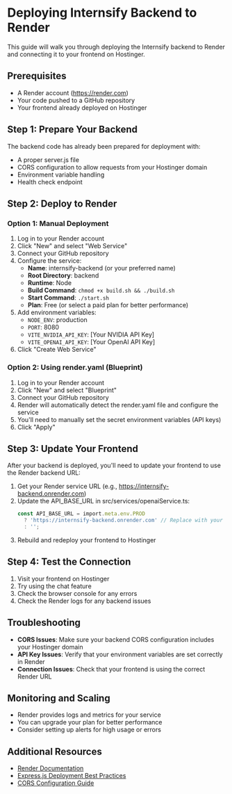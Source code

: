 # Deploying Internsify Backend to Render

This guide will walk you through deploying the Internsify backend to Render and connecting it to your frontend on Hostinger.

## Prerequisites

- A Render account (https://render.com)
- Your code pushed to a GitHub repository
- Your frontend already deployed on Hostinger

## Step 1: Prepare Your Backend

The backend code has already been prepared for deployment with:
- A proper server.js file
- CORS configuration to allow requests from your Hostinger domain
- Environment variable handling
- Health check endpoint

## Step 2: Deploy to Render

### Option 1: Manual Deployment

1. Log in to your Render account
2. Click "New" and select "Web Service"
3. Connect your GitHub repository
4. Configure the service:
   - **Name**: internsify-backend (or your preferred name)
   - **Root Directory**: backend
   - **Runtime**: Node
   - **Build Command**: `chmod +x build.sh && ./build.sh`
   - **Start Command**: `./start.sh`
   - **Plan**: Free (or select a paid plan for better performance)
5. Add environment variables:
   - `NODE_ENV`: production
   - `PORT`: 8080
   - `VITE_NVIDIA_API_KEY`: [Your NVIDIA API Key]
   - `VITE_OPENAI_API_KEY`: [Your OpenAI API Key]
6. Click "Create Web Service"

### Option 2: Using render.yaml (Blueprint)

1. Log in to your Render account
2. Click "New" and select "Blueprint"
3. Connect your GitHub repository
4. Render will automatically detect the render.yaml file and configure the service
5. You'll need to manually set the secret environment variables (API keys)
6. Click "Apply"

## Step 3: Update Your Frontend

After your backend is deployed, you'll need to update your frontend to use the Render backend URL:

1. Get your Render service URL (e.g., https://internsify-backend.onrender.com)
2. Update the API_BASE_URL in src/services/openaiService.ts:
   ```typescript
   const API_BASE_URL = import.meta.env.PROD
     ? 'https://internsify-backend.onrender.com' // Replace with your actual Render URL
     : '';
   ```
3. Rebuild and redeploy your frontend to Hostinger

## Step 4: Test the Connection

1. Visit your frontend on Hostinger
2. Try using the chat feature
3. Check the browser console for any errors
4. Check the Render logs for any backend issues

## Troubleshooting

- **CORS Issues**: Make sure your backend CORS configuration includes your Hostinger domain
- **API Key Issues**: Verify that your environment variables are set correctly in Render
- **Connection Issues**: Check that your frontend is using the correct Render URL

## Monitoring and Scaling

- Render provides logs and metrics for your service
- You can upgrade your plan for better performance
- Consider setting up alerts for high usage or errors

## Additional Resources

- [Render Documentation](https://render.com/docs)
- [Express.js Deployment Best Practices](https://expressjs.com/en/advanced/best-practice-performance.html)
- [CORS Configuration Guide](https://developer.mozilla.org/en-US/docs/Web/HTTP/CORS)
